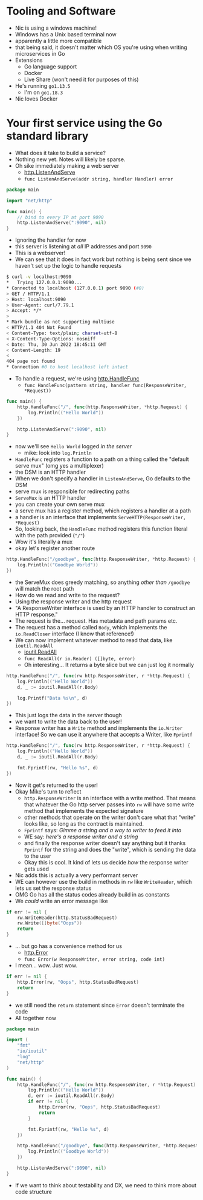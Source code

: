 # Tooling and Software
- Nic is using a windows machine!
- Windows has a Unix based terminal now
- apparently a little more compatible
- that being said, it doesn't matter which OS you're using when writing microservices in Go
- Extensions
  - Go language support
  - Docker
  - Live Share (won't need it for purposes of this)
- He's running `go1.13.5`
  - I'm on `go1.18.3`
- Nic loves Docker

# Your first service using the Go standard library
- What does it take to build a service?
- Nothing new yet. Notes will likely be sparse.
- Oh sike immediately making a web server
  - [http.ListenAndServe](https://pkg.go.dev/net/http@go1.18.3#ListenAndServe)
  - `func ListenAndServe(addr string, handler Handler) error`
```go
package main

import "net/http"

func main() {
	// bind to every IP at port 9090
	http.ListenAndServe(":9090", nil)
}
```
- Ignoring the handler for now
- this server is listening at _all_ IP addresses and port `9090`
- This is a webserver!
- We can see that it does in fact work but nothing is being sent since we haven't set up the logic to handle requests
```bash
$ curl -v localhost:9090
*   Trying 127.0.0.1:9090...
* Connected to localhost (127.0.0.1) port 9090 (#0)
> GET / HTTP/1.1
> Host: localhost:9090
> User-Agent: curl/7.79.1
> Accept: */*
> 
* Mark bundle as not supporting multiuse
< HTTP/1.1 404 Not Found
< Content-Type: text/plain; charset=utf-8
< X-Content-Type-Options: nosniff
< Date: Thu, 30 Jun 2022 18:45:11 GMT
< Content-Length: 19
< 
404 page not found
* Connection #0 to host localhost left intact
```
- To handle a request, we're using [http.HandleFunc](https://pkg.go.dev/net/http@go1.18.3#HandleFunc)
  - `func HandleFunc(pattern string, handler func(ResponseWriter, *Request))`
```go
func main() {
	http.HandleFunc("/", func(http.ResponseWriter, *http.Request) {
		log.Println(("Hello World"))
	})

	http.ListenAndServe(":9090", nil)
}
```
- now we'll see `Hello World` logged _in the server_
  - mike: look into `log.Println`
- `HandleFunc` registers a function to a path on a thing called the "default serve mux" (omg yes a multiplexer)
- the DSM is an HTTP handler
- When we don't specify a handler in `ListenAndServe`, Go defaults to the DSM
- serve mux is responsible for redirecting paths
- `ServeMux` is an HTTP handler
- you can create your own serve mux
- a serve mux has a register method, which registers a handler at a path
- a handler is an interface that implements `ServeHTTP(ResponseWriter, *Request)`
- So, looking back, the `HandleFunc` method registers this function literal with the path provided (`"/"`)
- Wow it's literally a mux
- okay let's register another route
```go
http.HandleFunc("/goodbye", func(http.ResponseWriter, *http.Request) {
	log.Println(("Goodbye World"))
})
```
- the ServeMux does greedy matching, so anything _other than_ `/goodbye` will match the root path
- How do we read and write to the request?
- Using the response writer and the http request
- "A ResponseWriter interface is used by an HTTP handler to construct an HTTP response."
- The request is the... request. Has metadata and path params etc.
- The request has a method called `Body`, which implements the `io.ReadCloser` interface (I know that reference!)
- We can now implement whatever method to read that data, like `ioutil.ReadAll`
  - [ioutil.ReadAll](https://pkg.go.dev/io/ioutil@go1.18.3#ReadAll)
  - `func ReadAll(r io.Reader) ([]byte, error)`
  - Oh interesting... It returns a byte slice but we can just log it normally
```go
http.HandleFunc("/", func(rw http.ResponseWriter, r *http.Request) {
	log.Println(("Hello World"))
	d, _ := ioutil.ReadAll(r.Body)

	log.Printf("Data %s\n", d)
})
```
- This just logs the data in the server though
- we want to write the data back to the user!
- Response writer has a `Write` method and implements the `io.Writer` interface! So we can use it anywhere that accepts a Writer, like `Fprintf`
```go
http.HandleFunc("/", func(rw http.ResponseWriter, r *http.Request) {
	log.Println(("Hello World"))
	d, _ := ioutil.ReadAll(r.Body)

	fmt.Fprintf(rw, "Hello %s", d)
})
```
- Now it get's returned to the user!
- Okay Mike's turn to reflect
  - `http.ResponseWriter` is an interface with a write method. That means that whatever the Go http server passes into `rw` will have some write method that implements the expected signature
  - other methods that operate on the writer don't care what that "write" looks like, so long as the contract is maintained. 
  - `Fprintf` says: _Gimme a string and a way to writer to feed it into_
  - WE say: _here's a response writer and a string_
  - and finally the response writer doesn't say anything but it thanks `Fprintf` for the string and does the "write", which is sending the data to the user
  - Okay this is cool. It kind of lets us decide _how_ the response writer gets used
- Nic adds this is actually a very performant server
- WE can however use the build in methods in `rw` like `WriteHeader`, which lets us set the response status
- OMG Go has all the status codes already build in as constants
- We _could_ write an error message like
```go
if err != nil {
	rw.WriteHeader(http.StatusBadRequest)
	rw.Write([]byte("Oops"))
	return
}
```
- ... but go has a convenience method for us
  - [http.Error](https://pkg.go.dev/net/http@go1.18.3#Error)
  - `func Error(w ResponseWriter, error string, code int)`
- I mean... wow. Just wow.
```go
if err != nil {
	http.Error(rw, "Oops", http.StatusBadRequest)
	return
}
```
- we still need the `return` statement since `Error` doesn't terminate the code
- All together now
```go
package main

import (
	"fmt"
	"io/ioutil"
	"log"
	"net/http"
)

func main() {
	http.HandleFunc("/", func(rw http.ResponseWriter, r *http.Request) {
		log.Println(("Hello World"))
		d, err := ioutil.ReadAll(r.Body)
		if err != nil {
			http.Error(rw, "Oops", http.StatusBadRequest)
			return
		}

		fmt.Fprintf(rw, "Hello %s", d)
	})

	http.HandleFunc("/goodbye", func(http.ResponseWriter, *http.Request) {
		log.Println(("Goodbye World"))
	})

	http.ListenAndServe(":9090", nil)
}

```
- If we want to think about testability and DX, we need to think more about code structure
